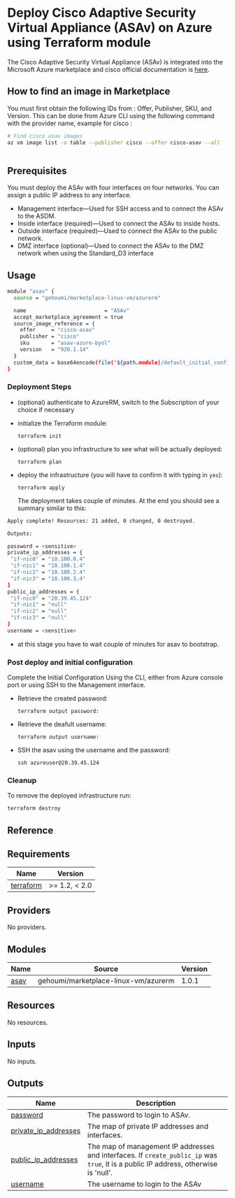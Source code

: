 # Deploy Cisco Adaptive Security Virtual Appliance (ASAv) on Azure using Terraform module

The Cisco Adaptive Security Virtual Appliance (ASAv) is integrated into the Microsoft Azure marketplace and cisco official documentation is [here](https://www.cisco.com/c/en/us/td/docs/security/asa/asa917/asav/getting-started/asav-917-gsg/asav_azure.html).


##  How to find an image in Marketplace

You must first obtain the following IDs from : Offer, Publisher, SKU, and Version. 
This can be done from Azure CLI using the following command with the provider name, example for cisco :

```bash
# Find cisco asav images
az vm image list -o table --publisher cisco --offer cisco-asav --all
  
```

## Prerequisites

You must deploy the ASAv with four interfaces on four networks. You can assign a public IP address to any interface.
- Management interface—Used for SSH access and to connect the ASAv to the ASDM.
- Inside interface (required)—Used to connect the ASAv to inside hosts.
- Outside interface (required)—Used to connect the ASAv to the public network.
- DMZ interface (optional)—Used to connect the ASAv to the DMZ network when using the Standard_D3 interface

## Usage

```bash
module "asav" {
  source = "gehoumi/marketplace-linux-vm/azurerm"

  name                         = "ASAv"
  accept_marketplace_agreement = true
  source_image_reference = {
    offer     = "cisco-asav"
    publisher = "cisco"
    sku       = "asav-azure-byol"
    version   = "920.1.14"
  }
  custom_data = base64encode(file("${path.module}/default_initial_config.tpl"))
}
```

### Deployment Steps

* (optional) authenticate to AzureRM, switch to the Subscription of your choice if necessary
* initialize the Terraform module:

      terraform init

* (optional) plan you infrastructure to see what will be actually deployed:

      terraform plan

* deploy the infrastructure (you will have to confirm it with typing in `yes`):

      terraform apply

  The deployment takes couple of minutes. At the end you should see a summary similar to this:

 ```bash
 Apply complete! Resources: 21 added, 0 changed, 0 destroyed.

Outputs:

password = <sensitive>
private_ip_addresses = {
  "if-nic0" = "10.100.0.4"
  "if-nic1" = "10.100.1.4"
  "if-nic2" = "10.100.2.4"
  "if-nic3" = "10.100.3.4"
}
public_ip_addresses = {
  "if-nic0" = "20.39.45.124"
  "if-nic1" = "null"
  "if-nic2" = "null"
  "if-nic3" = "null"
}
username = <sensitive>

 ```

* at this stage you have to wait couple of minutes for asav to bootstrap.

### Post deploy and initial configuration

Complete the Initial Configuration Using the CLI, either from Azure console port or using SSH to the Management interface. 

* Retrieve the created password:

      terraform output password:
    
* Retrieve the deafult username:

      terraform output username:


* SSH the asav using the username and the password:

      ssh azureuser@20.39.45.124


### Cleanup

To remove the deployed infrastructure run:

```sh
terraform destroy
```

## Reference
<!-- BEGINNING OF PRE-COMMIT-TERRAFORM DOCS HOOK -->
## Requirements

| Name | Version |
|------|---------|
| <a name="requirement_terraform"></a> [terraform](#requirement\_terraform) | >= 1.2, < 2.0 |

## Providers

No providers.

## Modules

| Name | Source | Version |
|------|--------|---------|
| <a name="module_asav"></a> [asav](#module\_asav) | gehoumi/marketplace-linux-vm/azurerm | 1.0.1 |

## Resources

No resources.

## Inputs

No inputs.

## Outputs

| Name | Description |
|------|-------------|
| <a name="output_password"></a> [password](#output\_password) | The password to login to ASAv. |
| <a name="output_private_ip_addresses"></a> [private\_ip\_addresses](#output\_private\_ip\_addresses) | The map of private IP addresses and interfaces. |
| <a name="output_public_ip_addresses"></a> [public\_ip\_addresses](#output\_public\_ip\_addresses) | The map of management IP addresses and interfaces. If `create_public_ip` was `true`, it is a public IP address, otherwise is 'null'. |
| <a name="output_username"></a> [username](#output\_username) | The username to login to the ASAv |
<!-- END OF PRE-COMMIT-TERRAFORM DOCS HOOK -->
